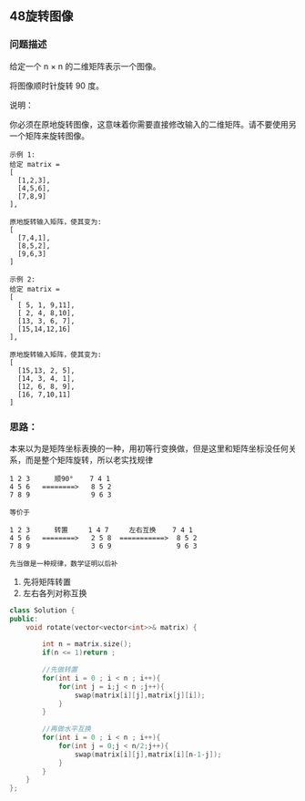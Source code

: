 ## 48旋转图像

### 问题描述
给定一个 n × n 的二维矩阵表示一个图像。

将图像顺时针旋转 90 度。

说明：

你必须在原地旋转图像，这意味着你需要直接修改输入的二维矩阵。请不要使用另一个矩阵来旋转图像。
```
示例 1:
给定 matrix = 
[
  [1,2,3],
  [4,5,6],
  [7,8,9]
],

原地旋转输入矩阵，使其变为:
[
  [7,4,1],
  [8,5,2],
  [9,6,3]
]

示例 2:
给定 matrix =
[
  [ 5, 1, 9,11],
  [ 2, 4, 8,10],
  [13, 3, 6, 7],
  [15,14,12,16]
], 

原地旋转输入矩阵，使其变为:
[
  [15,13, 2, 5],
  [14, 3, 4, 1],
  [12, 6, 8, 9],
  [16, 7,10,11]
]
```

### 思路：

本来以为是矩阵坐标表换的一种，用初等行变换做，但是这里和矩阵坐标没任何关系，而是整个矩阵旋转，所以老实找规律

```
1 2 3      顺90°    7 4 1
4 5 6   ========>   8 5 2 
7 8 9               9 6 3

等价于

1 2 3      转置     1 4 7     左右互换    7 4 1
4 5 6   ========>   2 5 8  ===========>  8 5 2
7 8 9               3 6 9                9 6 3

先当做是一种规律，数学证明以后补
```

1. 先将矩阵转置
2. 左右各列对称互换

```CPP
class Solution {
public:
    void rotate(vector<vector<int>>& matrix) {
        
        int n = matrix.size();
        if(n <= 1)return ;
        
        //先做转置
        for(int i = 0 ; i < n ; i++){
            for(int j = i;j < n ;j++){
                swap(matrix[i][j],matrix[j][i]);
            }
        }
        
        //再做水平互换
        for(int i = 0 ; i < n ; i++){
            for(int j = 0;j < n/2;j++){
                swap(matrix[i][j],matrix[i][n-1-j]);
            }
        }
    }
};
```